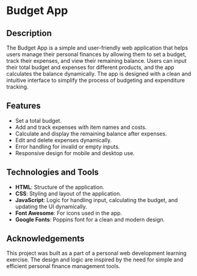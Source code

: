 # Budget App

## Description
The Budget App is a simple and user-friendly web application that helps users manage their personal finances by allowing them to set a budget, track their expenses, and view their remaining balance. Users can input their total budget and expenses for different products, and the app calculates the balance dynamically. The app is designed with a clean and intuitive interface to simplify the process of budgeting and expenditure tracking.

## Features
- Set a total budget.
- Add and track expenses with item names and costs.
- Calculate and display the remaining balance after expenses.
- Edit and delete expenses dynamically.
- Error handling for invalid or empty inputs.
- Responsive design for mobile and desktop use.

## Technologies and Tools
- **HTML**: Structure of the application.
- **CSS**: Styling and layout of the application.
- **JavaScript**: Logic for handling input, calculating the budget, and updating the UI dynamically.
- **Font Awesome**: For icons used in the app.
- **Google Fonts**: Poppins font for a clean and modern design.

## Acknowledgements
This project was built as a part of a personal web development learning exercise. The design and logic are inspired by the need for simple and efficient personal finance management tools.

